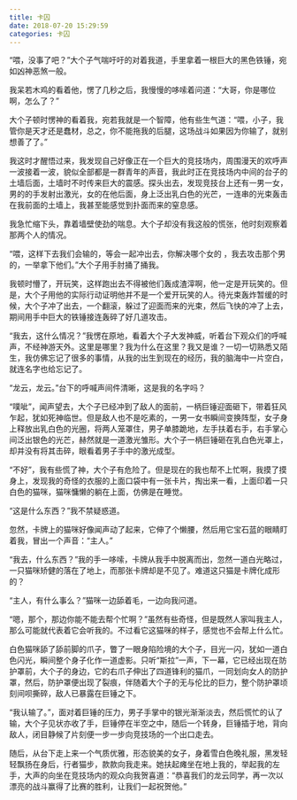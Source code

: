 ```yaml
---
title: 卡囚
date: 2018-07-20 15:29:59
categories: 卡囚
---
```

“喂，没事了吧？”大个子气喘吁吁的对着我道，手里拿着一根巨大的黑色铁锤，宛如凶神恶煞一般。

我呆若木鸡的看着他，愣了几秒之后，我慢慢的哆嗦着问道：“大哥，你是哪位啊，怎么了？”

大个子顿时愣神的看着我，宛若我就是一个智障，他有些生气道：“喂，小子，我管你是天才还是蠢材，总之，你不能拖我的后腿，这场战斗如果因为你输了，就别想善了了。”
<!--more-->

我这时才醒悟过来，我发现自己好像正在一个巨大的竞技场内，周围漫天的欢呼声一波接着一波，貌似全部都是一群青年的声音，我此时正在竞技场内中间的台子的土墙后面，土墙时不时传来巨大的震感。探头出去，发现竞技台上还有一男一女，男的的手发射出激光，女的在他后面，身上泛出乳白色的光芒，一连串的光束轰击在我前面的土墙上，我甚至能感觉到扑面而来的窒息感。

我急忙缩下头，靠着墙壁使劲的喘息。大个子却没有我这般的慌张，他时刻观察着那两个人的情况。

“喂，这样下去我们会输的，等会一起冲出去，你解决哪个女的 ，我去攻击那个男的，一举拿下他们。”大个子用手肘捅了捅我。

我顿时懵了，开玩笑，这样跑出去不得被他们轰成渣滓啊，他一定是开玩笑的。但是，大个子用他的实际行动证明他并不是一个爱开玩笑的人。待光束轰炸暂缓的时候，大个子冲了出去，一个翻滚，躲过了迎面而来的光束，然后飞快的冲了上去，期间用手中巨大的铁锤接连轰碎了好几道攻击。

“我去，这什么情况？”我愣在原地，看着大个子大发神威，听着台下观众们的呼喊声，不经神游天外。这里是哪里？我为什么在这里？我又是谁？一切一切熟悉又陌生，我仿佛忘记了很多的事情，从我的出生到现在的经历，我的脑海中一片空白，就连名字也给忘记了。

“龙云，龙云。”台下的呼喊声间件清晰，这是我的名字吗？

“噗呲”，闻声望去，大个子已经冲到了敌人的面前，一柄巨锤迎面砸下，带着狂风乍起，犹如死神临世。但是敌人也不是吃素的，一男一女书瞬间变换阵型，女子身上释放出乳白色的光圈，将两人笼罩住，男子单膝跪地，左手扶着右手，右手掌心间泛出银色的光芒，赫然就是一道激光雏形。大个子一柄巨锤砸在乳白色光罩上，却并没有将其击碎，眼看着男子手中的激光成型。

“不好”，我有些慌了神，大个子有危险了。但是现在的我也帮不上忙啊，我摸了摸身上，发现我的奇怪的衣服的上面口袋中有一张卡片，掏出来一看，上面印着一只白色的猫咪，猫咪慵懒的躺在上面，仿佛是在睡觉。

“这是什么东西？”我不禁疑惑道。

忽然，卡牌上的猫咪好像闻声动了起来，它伸了个懒腰，然后用它宝石蓝的眼睛盯着我，冒出一个声音：“主人。”

“我去，什么东西？”我的手一哆嗦，卡牌从我手中脱离而出，忽然一道白光略过，一只猫咪矫健的落在了地上，而那张卡牌却是不见了。难道这只猫是卡牌化成形的？

“主人，有什么事么？”猫咪一边舔着毛，一边向我问道。

“嗯，那个，那边你能不能去帮个忙啊？”虽然有些奇怪，但是既然人家叫我主人，那么可能就代表着它会听我的。不过看它这猫咪的样子，感觉也不会帮上什么忙。

白色猫咪舔了舔前脚的爪子，瞥了一眼身陷险境的大个子，目光一闪，犹如一道白色闪光，瞬间整个身子化作一道虚影。只听“斯拉”一声，下一幕，它已经出现在防护罩前，大个子的身边，它的右爪子伸出了四道锋利的猫爪，一同划向女人的防护罩，然后，防护罩便出现了裂痕，伴随着大个子的无与伦比的巨力，整个防护罩顷刻间呗撕碎，敌人已暴露在巨锤之下。

“我认输了。”，面对着巨锤的压力，男子手掌中的银光渐渐淡去，然后慌忙的认了输，大个子见状亦收了手，巨锤停在半空之中，随后一个转身，巨锤插于地，背向敌人，闭目静候了片刻便一步一步向竞技场的一个出口走去。

随后，从台下走上来一个气质优雅，形态貌美的女子，身着雪白色晚礼服，黑发轻轻飘扬在身后，行者猫步，款款向我走来。她扶起瘫坐在地上我的，举起我的左手，大声的向坐在竞技场内的观众向我贺喜道：“恭喜我们的龙云同学，再一次以漂亮的战斗赢得了比赛的胜利，让我们一起祝贺他。”